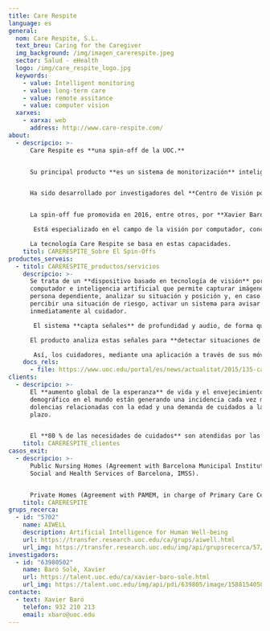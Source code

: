```yaml
---
title: Care Respite
language: es
general:
  nom: Care Respite, S.L.
  text_breu: Caring for the Caregiver
  img_background: /img/imagen_carerespite.jpeg
  sector: Salud - eHealth
  logo: /img/care_respite_logo.jpg
  keywords:
    - value: Intelligent monitoring
    - value: long-term care
    - value: remote assitance
    - value: computer vision
  xarxes:
    - xarxa: web
      address: http://www.care-respite.com/
about:
  - descripcio: >-
      Care Respite es **una spin-off de la UOC.** 


      Su principal producto **es un sistema de monitorización** inteligente dirigido a las personas que se dedican al cuidado de una persona con dependencia. 


      Ha sido desarrollado por investigadores del **Centro de Visión por Computador** (CVC), la Universitat Autònoma de Barcelona (UAB), la Universidad de Barcelona (UB) y la Universitat Oberta de Catalunya (UOC), junto con la empresa Acceplan. 


      La spin-off fue promovida en 2016, entre otros, por **Xavier Baró Solé**, investigador de la UOC que pertenece al grupo de investigación SUNAI.

       Está especializado en el campo de la visión por computador, concretamente en el reconocimiento facial de objetos y la **comprensión general de escenarios**. 

      La tecnología Care Respite se basa en estas capacidades.
    titol: CARERESPITE_Sobre El Spin-Offs
productes_serveis:
  - titol: CARERESPITE_productos/servicios
    descripcio: >-
      Se trata de un **dispositivo basado en tecnología de visión** por
      computador e inteligencia artificial que permite capturar imágenes de la
      persona dependiente, analizar su situación y posición y, en caso de
      percibir una situación de riesgo, activar un sistema para avisar
      inmediatamente al cuidador.

       El sistema **capta señales** de profundidad y audio, de forma que mantendrá el anonimato visual, en cualquier habitación. 

      El producto analiza estas señales para **detectar situaciones de riesgo**, como por ejemplo caídas o acciones fuera de la normalidad, y activa un sistema de avisos.

       Así, los cuidadores, mediante una aplicación a través de sus móviles, se convertirán en usuarios que podrán recibir las alarmas, personalizar el sistema y **visualizar a distancia** el comportamiento detectado.
    docs_rels:
      - file: https://www.uoc.edu/portal/es/news/actualitat/2015/135-care-respite.html
clients:
  - descripcio: >-
      El **aumento global de la esperanza** de vida y el envejecimiento
      demográfico en el mundo están generando una incidencia cada vez mayor de
      dolencias relacionadas con la edad y una demanda de cuidados a largo
      plazo. 


      El **80 % de las necesidades de cuidados** son atendidas por las familias, que, junto con los centros gerontológicos y las residencias de mayores, son los principales clientes de esta solución.
    titol: CARERESPITE_clientes
casos_exit:
  - descripcio: >-
      Public Nursing Homes (Agreement with Barcelona Municipal Institute of
      Social and Health Services of Barcelona, IMSS).


      Private Homes (Agreement with PAMEM, in charge of Primary Care Centres in Barcelona).
    titol: CARERESPITE
grups_recerca:
  - id: "5702"
    name: AIWELL
    description: Artificial Intelligence for Human Well-being
    url: https://transfer.research.uoc.edu/ca/grups/aiwell.html
    url_img: https://transfer.research.uoc.edu/img/api/grupsrecerca/57/image/1594206271178
investigadors:
  - id: "63980502"
    name: Baró Solé, Xavier
    url: https://talent.uoc.edu/ca/xavier-baro-sole.html
    url_img: https://talent.uoc.edu/img/api/pdi/639805/image/1588154058963
contacte:
  - text: Xavier Baró
    telefon: 932 210 213
    email: xbaro@uoc.edu
---
```


